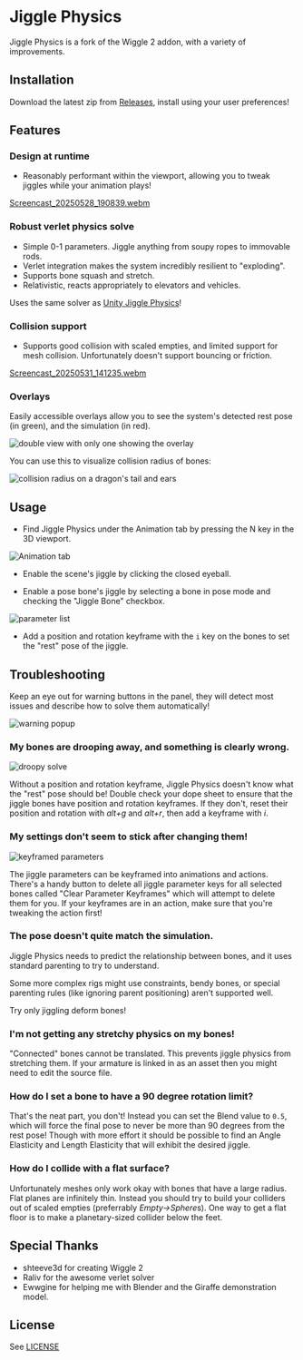 # Jiggle Physics

Jiggle Physics is a fork of the Wiggle 2 addon, with a variety of improvements.

## Installation

Download the latest zip from [Releases](https://github.com/naelstrof/blender-jiggle-physics/releases/latest), install using your user preferences!

## Features

### Design at runtime

- Reasonably performant within the viewport, allowing you to tweak jiggles while your animation plays!
  
[Screencast_20250528_190839.webm](https://github.com/user-attachments/assets/156016e3-7f77-48b9-98e7-130dfcefb854)


### Robust verlet physics solve

- Simple 0-1 parameters. Jiggle anything from soupy ropes to immovable rods.
- Verlet integration makes the system incredibly resilient to "exploding". 
- Supports bone squash and stretch.
- Relativistic, reacts appropriately to elevators and vehicles.

Uses the same solver as [Unity Jiggle Physics](https://github.com/naelstrof/UnityJigglePhysics)!

### Collision support

- Supports good collision with scaled empties, and limited support for mesh collision. Unfortunately doesn't support bouncing or friction.

[Screencast_20250531_141235.webm](https://github.com/user-attachments/assets/982a9b62-2b65-44ae-9f07-6b0b5650067d)

### Overlays

Easily accessible overlays allow you to see the system's detected rest pose (in green), and the simulation (in red).

![double view with only one showing the overlay](https://github.com/user-attachments/assets/14ce81d1-d3be-49e1-a2e8-37e0c278ab85)

You can use this to visualize collision radius of bones:

![collision radius on a dragon's tail and ears](https://github.com/user-attachments/assets/02a8ee21-f650-4809-8be3-12f81cbdcea7)

## Usage

- Find Jiggle Physics under the Animation tab by pressing the N key in the 3D viewport.

![Animation tab](https://github.com/user-attachments/assets/839fcf23-f756-411f-aa3c-77a669a74d05)

- Enable the scene's jiggle by clicking the closed eyeball.

- Enable a pose bone's jiggle by selecting a bone in pose mode and checking the "Jiggle Bone" checkbox.

![parameter list](https://github.com/user-attachments/assets/ff955f3e-c747-48b0-8ff2-87e5a96bb280)

- Add a position and rotation keyframe with the `i` key on the bones to set the "rest" pose of the jiggle. 

## Troubleshooting

Keep an eye out for warning buttons in the panel, they will detect most issues and describe how to solve them automatically!

![warning popup](https://github.com/user-attachments/assets/2fba2440-f106-4476-8301-f41440b4836a)

### My bones are drooping away, and something is clearly wrong.

![droopy solve](https://github.com/user-attachments/assets/38d499f0-4ff3-452f-a088-ee3e2453d4e0)

Without a position and rotation keyframe, Jiggle Physics doesn't know what the "rest" pose should be! Double check your dope sheet to ensure that the jiggle bones have position and rotation keyframes. If they don't, reset their position and rotation with *alt+g* and *alt+r*, then add a keyframe with *i*.

### My settings don't seem to stick after changing them!

![keyframed parameters](https://github.com/user-attachments/assets/fcf91027-708a-4557-b556-9520892b5594)

The jiggle parameters can be keyframed into animations and actions. There's a handy button to delete all jiggle parameter keys for all selected bones called "Clear Parameter Keyframes" which will attempt to delete them for you. If your keyframes are in an action, make sure that you're tweaking the action first!

### The pose doesn't quite match the simulation.

Jiggle Physics needs to predict the relationship between bones, and it uses standard parenting to try to understand.

Some more complex rigs might use constraints, bendy bones, or special parenting rules (like ignoring parent positioning) aren't supported well.

Try only jiggling deform bones!

### I'm not getting any stretchy physics on my bones!

"Connected" bones cannot be translated. This prevents jiggle physics from stretching them. If your armature is linked in as an asset then you might need to edit the source file.

### How do I set a bone to have a 90 degree rotation limit?

That's the neat part, you don't! Instead you can set the Blend value to `0.5`, which will force the final pose to never be more than 90 degrees from the rest pose! Though with more effort it should be possible to find an Angle Elasticity and Length Elasticity that will exhibit the desired jiggle.

### How do I collide with a flat surface?

Unfortunately meshes only work okay with bones that have a large radius. Flat planes are infinitely thin. Instead you should try to build your colliders out of scaled empties (preferrably *Empty->Sphere*s). One way to get a flat floor is to make a planetary-sized collider below the feet.

## Special Thanks

- shteeve3d for creating Wiggle 2
- Raliv for the awesome verlet solver
- Ewwgine for helping me with Blender and the Giraffe demonstration model.

## License

See [LICENSE](LICENSE)
